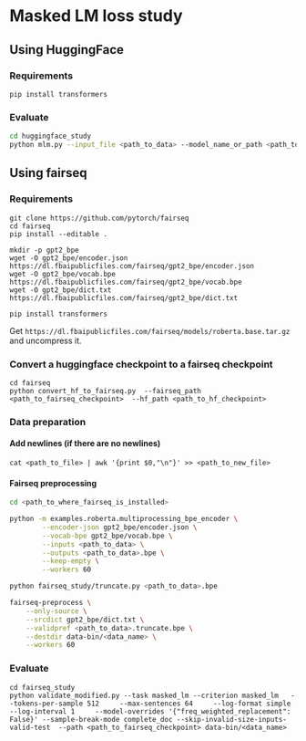 
# Masked LM loss study

## Using HuggingFace

### Requirements 

`pip install transformers`

### Evaluate

```bash
cd huggingface_study
python mlm.py --input_file <path_to_data> --model_name_or_path <path_to_checkpoint or "roberta-base"> --mlm
```

## Using fairseq

### Requirements 

```
git clone https://github.com/pytorch/fairseq
cd fairseq
pip install --editable .

mkdir -p gpt2_bpe
wget -O gpt2_bpe/encoder.json https://dl.fbaipublicfiles.com/fairseq/gpt2_bpe/encoder.json
wget -O gpt2_bpe/vocab.bpe https://dl.fbaipublicfiles.com/fairseq/gpt2_bpe/vocab.bpe
wget -O gpt2_bpe/dict.txt https://dl.fbaipublicfiles.com/fairseq/gpt2_bpe/dict.txt

pip install transformers
```

Get `https://dl.fbaipublicfiles.com/fairseq/models/roberta.base.tar.gz` and uncompress it.


### Convert a huggingface checkpoint to a fairseq checkpoint

```
cd fairseq
python convert_hf_to_fairseq.py  --fairseq_path <path_to_fairseq_checkpoint>  --hf_path <path_to_hf_checkpoint>
```

### Data preparation 

#### Add newlines (if there are no newlines)
`cat <path_to_file> | awk '{print $0,"\n"}' >> <path_to_new_file>`

#### Fairseq preprocessing
```bash
cd <path_to_where_fairseq_is_installed>

python -m examples.roberta.multiprocessing_bpe_encoder \
        --encoder-json gpt2_bpe/encoder.json \
        --vocab-bpe gpt2_bpe/vocab.bpe \
        --inputs <path_to_data> \
        --outputs <path_to_data>.bpe \
        --keep-empty \
        --workers 60

python fairseq_study/truncate.py <path_to_data>.bpe

fairseq-preprocess \
    --only-source \
    --srcdict gpt2_bpe/dict.txt \
    --validpref <path_to_data>.truncate.bpe \
    --destdir data-bin/<data_name> \
    --workers 60
```

### Evaluate

```
cd fairseq_study
python validate_modified.py --task masked_lm --criterion masked_lm   --tokens-per-sample 512     --max-sentences 64     --log-format simple --log-interval 1     --model-overrides '{"freq_weighted_replacement": False}' --sample-break-mode complete_doc --skip-invalid-size-inputs-valid-test  --path <path_to_fairseq_checkpoint> data-bin/<data_name>
```



